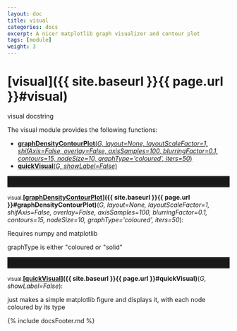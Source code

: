 ```yaml
---
layout: doc
title: visual
categories: docs
excerpt: A nicer matplotlib graph visualizer and contour plot
tags: [module]
weight: 3
---
```

<a name="visual"></a>

# [visual]({{ site.baseurl }}{{ page.url }}#visual)

visual docstring




The visual module provides the following functions:

<ul class="post-list">
<li><article><a href="#graphDensityContourPlot"><b>graphDensityContourPlot</b>(<i>G, layout=None, layoutScaleFactor=1, shifAxis=False, overlay=False, axisSamples=100, blurringFactor=0.1, contours=15, nodeSize=10, graphType='coloured', iters=50</i>)</a></article></li>
<li><article><a href="#quickVisual"><b>quickVisual</b>(<i>G, showLabel=False</i>)</a></article></li>
</ul>
<hr style="padding: 0;border: none;border-width: 3px;height: 20px;color: #333;text-align: center;border-top-style: solid;border-bottom-style: solid;">

<a name="graphDensityContourPlot"></a><small>visual.</small>**[<ins>graphDensityContourPlot</ins>]({{ site.baseurl }}{{ page.url }}#graphDensityContourPlot)**(_G, layout=None, layoutScaleFactor=1, shifAxis=False, overlay=False, axisSamples=100, blurringFactor=0.1, contours=15, nodeSize=10, graphType='coloured', iters=50_):

Requires numpy and matplotlib

graphType is either "coloured or "solid"


<hr style="padding: 0;border: none;border-width: 3px;height: 20px;color: #333;text-align: center;border-top-style: solid;border-bottom-style: solid;">

<a name="quickVisual"></a><small>visual.</small>**[<ins>quickVisual</ins>]({{ site.baseurl }}{{ page.url }}#quickVisual)**(_G, showLabel=False_):

just makes a simple matplotlib figure and displays it, with each node coloured by its type



{% include docsFooter.md %}